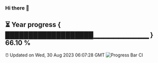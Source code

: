 ### Hi there 👋
⏳ Year progress { ███████████████████▁▁▁▁▁▁▁▁▁▁▁ } 66.10 %
---
⏰ Updated on Wed, 30 Aug 2023 06:07:28 GMT
![Progress Bar CI](https://github.com/Moyi321/Moyi321/workflows/Progress%20Bar%20CI/badge.svg)
